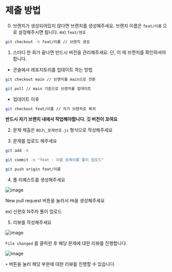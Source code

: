 # 제출 방법

0. 브랜치가 생성되어있지 않다면 브랜치를 생성해주세요. 브랜치 이름은 `feat/이름` 으로 설정해주시면 됩니다. ex) `feat/현호`

```bash
git checkout -b feat/이름 // 브랜치 생성
```

1. 스터디 한 회가 끝나면 반드시 버전을 관리해주세요. 단, 이 때 브랜치를 확인하셔야합니다.

- 콘솔에서 레포지토리를 업데이트 하는 방법

```bash
git checkout main // 브랜치를 main으로 전환

git pull // main 기준으로 브랜치를 업데이트
```

- 업데이트 이후

```bash
git checkout feat/이름 // 자기 브랜치로 복귀
```

**반드시 자기 브랜치 내에서 작업해야합니다. 깃 버전이 꼬여요**

2. 문제 제출은 `BOJ\_문제번호.js` 형식으로 작성해주세요

3. 문제를 업로드 해주세요

```bash
git add -A

git commit -m "feat : 이름 문제이름 풀이 업로드"

git push origin feat/이름
```

4. 풀 리퀘스트를 생성해주세요

![image](https://github.com/SWARVY/Caffhheiene_introduce/assets/53262430/526e31fc-a94a-485f-a7cd-7b4d4807b326)

New pull request 버튼을 눌러서 `PR`을 생성해주세요

ex) 신현호 N주차 풀이 업로드

5. 리뷰를 작성해주세요

![image](https://github.com/SWARVY/SWARVY/assets/53262430/606b7a32-aeaa-4508-b940-398dd7097f75)

`File changed` 를 클릭한 후 해당 문제에 대한 리뷰를 진행합니다.

![image](https://github.com/2024-goormKDT-goormBread/Algorithm_Study/assets/53262430/8f7aac3f-f60e-4c89-9d26-072574813947)

`+` 버튼을 눌러 해당 부분에 대한 리뷰를 진행할 수 있습니다.


